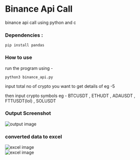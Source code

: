 # Binance Api Call
binance api call using python and c


### Dependencies :
```pip install pandas```

### How to use

run the program using - 
```
python3 binance_api.py
```

input total no of crypto you want to get details of eg -5 


then input crypto symbols eg - BTCUSDT , ETHUDT , ADAUSDT , FTTUSDT(lol) , SOLUSDT

### Output Screenshot
![output image](./binance_api_output.png)

### converted data to excel 
![excel image](./excel_output.png)\
![excel image](./excel.png)


